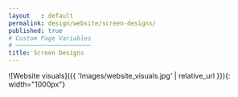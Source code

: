 ```yaml
---
layout   : default
permalink: design/website/screen-designs/
published: true
# Custom Page Variables
# ─────────────────────
title: Screen Designs
---
```


![Website visuals]({{ 'Images/website_visuals.jpg' | relative_url }}){: width="1000px"}